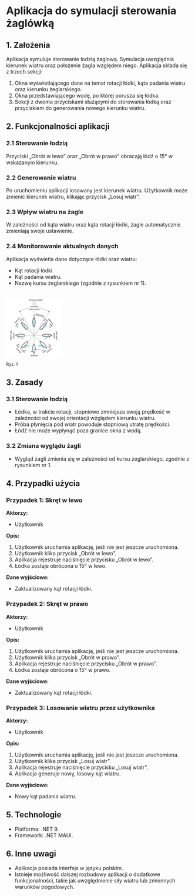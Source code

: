 # Aplikacja do symulacji sterowania żaglówką

## 1. Założenia
Aplikacja symuluje sterowanie łodzią żaglową. Symulacja uwzględnia kierunek wiatru oraz położenie żagla względem niego. Aplikacja składa się z trzech sekcji:
1. Okna wyświetlającego dane na temat rotacji łódki, kąta padania wiatru oraz kierunku żeglarskiego.
2. Okna przedstawiającego wodę, po której porusza się łódka.
3. Sekcji z dwoma przyciskami służącymi do sterowania łódką oraz przyciskiem do generowania nowego kierunku wiatru.

## 2. Funkcjonalności aplikacji

### 2.1 Sterowanie łodzią
Przyciski „Obrót w lewo” oraz „Obrót w prawo” obracają łódź o 15° w wskazanym kierunku.

### 2.2 Generowanie wiatru
Po uruchomieniu aplikacji losowany jest kierunek wiatru. Użytkownik może zmienić kierunek wiatru, klikając przycisk „Losuj wiatr”.

### 2.3 Wpływ wiatru na żagle
W zależności od kąta wiatru oraz kąta rotacji łódki, żagle automatycznie zmieniają swoje ustawienie.

### 2.4 Monitorowanie aktualnych danych
Aplikacja wyświetla dane dotyczące łódki oraz wiatru:
- Kąt rotacji łódki.
- Kąt padania wiatru.
- Nazwę kursu żeglarskiego (zgodnie z rysunkiem nr 1).

<br><img src="kierunki_wiatru.jpg" style="width: 30%;">
<br><sub>Rys. 1</sub>

## 3. Zasady

### 3.1 Sterowanie łodzią
- Łódka, w trakcie rotacji, stopniowo zmniejsza swoją prędkość w zależności od swojej orientacji względem kierunku wiatru.
- Próba płynięcia pod wiatr powoduje stopniową utratę prędkości.
- Łódź nie może wypłynąć poza granice okna z wodą.

### 3.2 Zmiana wyglądu żagli
- Wygląd żagli zmienia się w zależności od kursu żeglarskiego, zgodnie z rysunkiem nr 1.

## 4. Przypadki użycia

### Przypadek 1: Skręt w lewo
**Aktorzy:**
- Użytkownik

**Opis:**
1. Użytkownik uruchamia aplikację, jeśli nie jest jeszcze uruchomiona.
2. Użytkownik klika przycisk „Obrót w lewo”.
3. Aplikacja rejestruje naciśnięcie przycisku „Obrót w lewo”.
4. Łódka zostaje obrócona o 15° w lewo.

**Dane wyjściowe:**
- Zaktualizowany kąt rotacji łódki.

### Przypadek 2: Skręt w prawo
**Aktorzy:**
- Użytkownik

**Opis:**
1. Użytkownik uruchamia aplikację, jeśli nie jest jeszcze uruchomiona.
2. Użytkownik klika przycisk „Obrót w prawo”.
3. Aplikacja rejestruje naciśnięcie przycisku „Obrót w prawo”.
4. Łódka zostaje obrócona o 15° w prawo.

**Dane wyjściowe:**
- Zaktualizowany kąt rotacji łódki.

### Przypadek 3: Losowanie wiatru przez użytkownika
**Aktorzy:**
- Użytkownik

**Opis:**
1. Użytkownik uruchamia aplikację, jeśli nie jest jeszcze uruchomiona.
2. Użytkownik klika przycisk „Losuj wiatr”.
3. Aplikacja rejestruje naciśnięcie przycisku „Losuj wiatr”.
4. Aplikacja generuje nowy, losowy kąt wiatru.

**Dane wyjściowe:**
- Nowy kąt padania wiatru.

## 5. Technologie
- Platforma: .NET 9.
- Framework: .NET MAUI.

## 6. Inne uwagi
- Aplikacja posiada interfejs w języku polskim.
- Istnieje możliwość dalszej rozbudowy aplikacji o dodatkowe funkcjonalności, takie jak uwzględnienie siły wiatru lub zmiennych warunków pogodowych.
